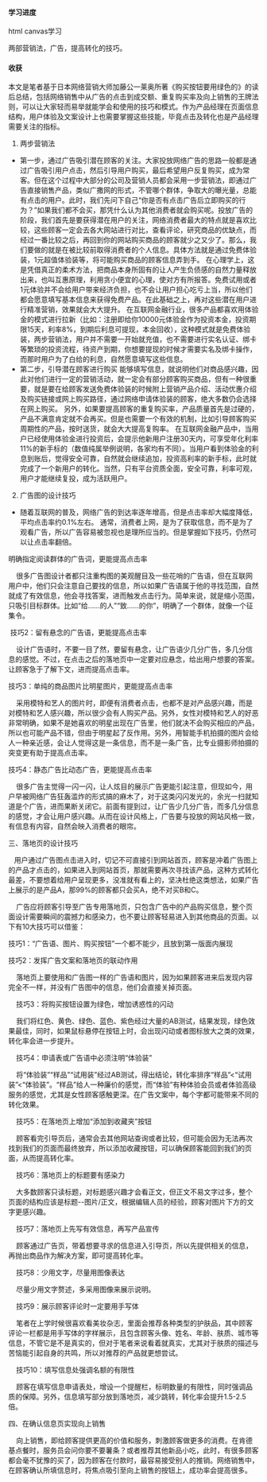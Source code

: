 #### 学习进度

html canvas学习

两部营销法，广告，提高转化的技巧。

#### 收获

本文是笔者基于日本网络营销大师加藤公一莱奥所著《购买按钮要用绿色的》的读后总结，包括网络销售中从广告的点击到成交额、重复购买率及向上销售的王牌法则，可以让大家轻而易举就能学会和使用的技巧和模式。作为产品经理在页面信息结构，用户体验及文案设计上也需要掌握这些技能，毕竟点击及转化也是产品经理需要关注的指标。

1. 两步营销法
 - 第一步，通过广告吸引潜在顾客的关注。大家投放网络广告的思路一般都是通过广告吸引用户点击，然后引导用户购买，最后希望用户反复购买，成为常客。但在这个过程中大部分的公司及营销人员都会采用一步营销法，即通过广告直接销售产品，类似广撒网的形式，不管哪个群体，争取大的曝光量，总能有点击的用户。此时，我们先问下自己“你是否有点击广告后立即购买的行为？”如果我们都不会买，那凭什么认为其他消费者就会购买呢。投放广告的阶段，我们首先是要获得潜在用户的关注，网络消费者最大的特点就是喜欢比较，这些顾客一定会去各大网站进行对比，查看评论，研究商品的优缺点，而经过一番比较之后，再回到你的网站购买商品的顾客就少之又少了。那么，我们要做的就是在被比较前取得消费者的个人信息。具体方法就是通过免费体验装，1元超值体验装等，将可能购买商品的顾客信息弄到手。
 在心理学上，这是凭借真正的柔术方法，把商品本身所固有的让人产生负债感的自然力量释放出来，也叫互惠原理，利用贪小便宜的心理，使对方有所报答。免费试用或者1元体验并不会给用户带来经济负担，也不会让用户担心吃亏上当，所以他们都会愿意填写基本信息来获得免费产品。在此基础之上，再对这些潜在用户进行精准营销，效果就会大大提升。
 在互联网金融行业，很多产品都喜欢用体验金的模式进行拉新（比如：注册即给你10000元体验金作为投资本金，投资期限15天，利率8%，到期后利息可提现，本金回收），这种模式就是免费体验装，两步营销法，用户并不需要一开始就充值，也不需要进行实名认证、绑卡等繁琐的投资流程，待资产到期，你想要提现的时候才需要实名及绑卡操作，而那时用户为了白给的利息，自然愿意填写这些信息。
 - 第二步，引导潜在顾客进行购买
 能够填写信息，就说明他们对商品感兴趣，因此对他们进行一定的营销活动，就一定会有部分顾客购买商品，但有一种很重要，就是要在给顾客发送免费体验装的时候附上营销产品介绍、活动优惠介绍及购买链接或网上购买路径，通过网络申请体验装的顾客，绝大多数仍会选择在网上购买。
 另外，如果要提高顾客的重复购买率，产品质量首先是过硬的，产品不满意肯定就不会再买。但是也需要一个有效的机制，比如引导顾客购买周期性的产品，按时送货，就会大大提高复购率。
 在互联网金融产品中，当用户已经使用体验金进行投资后，会提示他新用户注册30天内，可享受年化利率11%的新手标的（数值纯属举例说明，各家均有不同）。当用户看到体验金的利息到账后，觉得安全可靠，自然就会继续追加，投资高利率的新手标，此时就完成了一个新用户的转化。当然，只有平台资质全面，安全可靠，利率可观，用户才能继续复投，成为活跃用户。
2. 广告图的设计技巧
 - 随着互联网的普及，网络广告的到达率逐年增高，但是点击率却大幅度降低，平均点击率约0.1%左右。
 通常，消费者上网，是为了获取信息，而不是为了观看广告，所以广告容易被忽视也是理所应当的。但是掌握如下技巧，仍然可以让点击率翻倍。

明确指定阅读群体的广告词，更能提高点击率

    很多广告图设计者都只注重构图的美观醒目及一些花哨的广告语，但在互联网用户中，他们只会注意自己要找的信息，所以如果广告语属于他的寻找范围，自然就成了有效信息，他会寻找答案，进而触发点击行为。简单来说，就是缩小范围，只吸引目标群体。比如“给……的人”“致……的你”，明确了一个群体，就像一个征集令。


 技巧2：留有悬念的广告语，更能提高点击率

    设计广告语时，不要一目了然，要留有悬念，让广告语少几分广告，多几分信息的感觉。不过，在点击之后的落地页中一定要对应悬念，给出用户想要的答案。让顾客急于了解下文，进而提高点击率。


技巧3：单纯的商品图片比明星图片，更能提高点击率

    采用模特和艺人的图片时，即便有消费者点击，也都不是对产品感兴趣，而是对模特和艺人感兴趣，所以很少会有人购买产品。另外，女性对模特和艺人的好恶非常明确，如果不是她喜欢的明星出现在广告里，他们就决不会购买相应的产品，所以也可能产品不错，但由于明星起了反作用。另外，用智能手机拍摄的图片会给人一种亲近感，会让人觉得这是一条信息，而不是一条广告，比专业摄影师拍摄的突变更有助于提高点击率。

技巧4：静态广告比动态广告，更能提高点击率

    很多广告主觉得一闪一闪，让人炫目的展示广告更能引起注意，但现如今，用户早被网络广告狂轰滥炸的形式搞的麻木了，对于这类闪闪发光的，余光一扫就知道是个广告，进而果断关闭它。前面有提到过，让广告少几分广告，而多几分信息的感觉，才会让用户感兴趣。从而在设计风格上，广告要与投放的网站风格一致，有信息有内容，自然会映入消费者的眼帘。

三、落地页的设计技巧

   用户通过广告图点击进入时，切记不可直接引到网站首页，顾客是冲着广告图上的产品才点击的，如果进入到网站首页，那就需要再次寻找该产品，这种方式转化最差，不要想着给用户呈现更多，没准就有看上的，坚决杜绝这类想法，如果广告上展示的是产品A，那99%的顾客都只会买A，绝不对买B和C。

    广告应将顾客引导至广告专用落地页，只包含广告中的产品购买信息，整个页面设计需要瞬间的震撼力和感染力，也不要让顾客轻易进入到其他商品的页面。以下有10大技巧可以借鉴：

技巧1：“广告语、图片、购买按钮”一个都不能少，且放到第一版面内展现


技巧2：发挥广告文案和落地页的联动作用

    落地页上要使用和广告图一样的广告语和图片，因为如果顾客进来后发现内容完全不一样，并没有广告图中的信息，他们会直接关掉页面。


    技巧3：将购买按钮设置为绿色，增加诱惑性的闪动

    我们将红色、黄色、绿色、蓝色、紫色经过大量的AB测试，结果发现，绿色效果最佳，同时，如果鼠标悬停在按钮上时，会出现闪动或者图标放大之类的效果，转化率会进一步提升。

    技巧4：申请表或广告语中必须注明“体验装”

    将“体验装”“样品”“试用装”经过AB测试，得出结论，转化率排序“样品”<“试用装”<“体验装”。“样品”给人一种廉价的感觉，而“体验”有种体验会员或者体验高级服务的感觉，尤其是女性顾客感触更深。在广告文案中，每个字都可能带来不同的转化效果。

    技巧5：在落地页上增加“添加到收藏夹”按钮

    顾客看完引导页后，通常会去其他网站查询或者比较，但可能会因为无法再次找到我们的页面而最终放弃，所以添加收藏按钮，可以确保顾客能回到我们的页面，从而提高转化率。

    技巧6：落地页上的标题要有感染力

    大多数顾客只读标题，对标题感兴趣才会看正文，但正文不易文字过多，整个页面的结构应该是标题--图片/正文，根据编辑人员的经验，顾客对图片下方的文字更感兴趣。


    技巧7：落地页上先写有效信息，再写产品宣传

    顾客通过广告页，带着想要寻求的信息进入引导页，所以先提供相关的信息，再抛出商品作为解决方案，即可提高转化率。


    技巧8：少用文字，尽量用图像表达

    尽量少用文字赘述，多采用图像来展示说明。


    技巧9：展示顾客评论时一定要用手写体

    笔者在上学时候很喜欢看美妆杂志，里面会推荐各种类型的护肤品，其中顾客评论一栏都是用手写体的字样展示，且包含顾客头像、姓名、年龄、肤质、城市等信息，不管它是不是真实的，但对于笔者来说看着就真实，尤其对于肤质的描述与苦恼能引起自身的共鸣，所以对推荐的产品就更想尝试。

    技巧10：填写信息处强调名额的有限性

    顾客在填写信息申请表处，增设一个提醒栏，标明数量的有限性，同时强调品质的保障。另外，信息填写部分放到落地页，减少跳转，转化率会提升1.5-2.5倍。


四、在确认信息页实现向上销售

    向上销售，即给顾客提供更高的价值和服务，刺激顾客做更多的消费。在肯德基点餐时，服务员会问你要不要薯条？或者推荐其他新品小吃，此时，有很多顾客都会毫不犹豫的买了，因为顾客在付款时，最容易接受别人的推销。网络销售中，在顾客确认所填信息时，将焦点吸引至向上销售的按钮上，成功率会提高很多。
